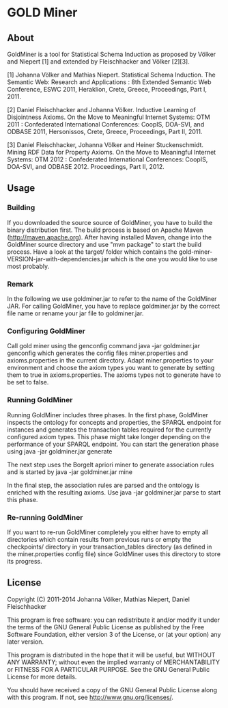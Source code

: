 # GOLD Miner


## About
GoldMiner is a tool for Statistical Schema Induction as proposed by Völker and Niepert [1] and extended by
Fleischhacker and Völker [2][3].

[1] Johanna Völker and Mathias Niepert. Statistical Schema Induction. The Semantic Web: Research and Applications : 8th Extended Semantic Web Conference, ESWC 2011, Heraklion, Crete, Greece, Proceedings, Part I, 2011.

[2] Daniel Fleischhacker and Johanna Völker. Inductive Learning of Disjointness Axioms. On the Move to Meaningful Internet Systems: OTM 2011 : Confederated International Conferences: CoopIS, DOA-SVI, and ODBASE 2011, Hersonissos, Crete, Greece, Proceedings, Part II, 2011.

[3] Daniel Fleischhacker, Johanna Völker and Heiner Stuckenschmidt. Mining RDF Data for Property Axioms. On the Move to Meaningful Internet Systems: OTM 2012 : Confederated International Conferences: CoopIS, DOA-SVI, and ODBASE 2012. Proceedings, Part II, 2012.

## Usage

### Building
If you downloaded the source source of GoldMiner, you have to build the binary distribution first. The build process
is based on Apache Maven (http://maven.apache.org). After having installed Maven, change into the GoldMiner source
directory and use "mvn package" to start the build process. Have a look at the target/ folder which contains the
gold-miner-VERSION-jar-with-dependencies.jar which is the one you would like to use most probably.

### Remark
In the following we use
        goldminer.jar
to refer to the name of the GoldMiner JAR. For calling GoldMiner, you have to replace goldminer.jar by the correct
file name or rename your jar file to goldminer.jar.

### Configuring GoldMiner
Call gold miner using the genconfig command
    java -jar goldminer.jar genconfig
which generates the config files miner.properties and axioms.properties in the current directory.
Adapt miner.properties to your environment and choose the axiom types you want to generate by setting them to true
in axioms.properties. The axioms types not to generate have to be set to false.

### Running GoldMiner
Running GoldMiner includes three phases. In the first phase, GoldMiner inspects the ontology for concepts and
properties, the SPARQL endpoint for instances and generates the transaction tables required for the currently
configured axiom types. This phase might take longer depending on the performance of your SPARQL endpoint. You can
start the generation phase using
    java -jar goldminer.jar generate

The next step uses the Borgelt apriori miner to generate association rules and is started by
    java -jar goldminer.jar mine

In the final step, the association rules are parsed and the ontology is enriched with the resulting axioms. Use
    java -jar goldminer.jar parse
to start this phase.

### Re-running GoldMiner
If you want to re-run GoldMiner completely you either have to empty all directories which contain results from previous
runs or empty the checkpoints/ directory in your transaction_tables directory (as defined in the miner.properties config
file) since GoldMiner uses this directory to store its progress.

## License
Copyright (C) 2011-2014 Johanna Völker, Mathias Niepert, Daniel Fleischhacker

This program is free software: you can redistribute it and/or modify
it under the terms of the GNU General Public License as published by
the Free Software Foundation, either version 3 of the License, or
(at your option) any later version.

This program is distributed in the hope that it will be useful,
but WITHOUT ANY WARRANTY; without even the implied warranty of
MERCHANTABILITY or FITNESS FOR A PARTICULAR PURPOSE.  See the
GNU General Public License for more details.

You should have received a copy of the GNU General Public License
along with this program.  If not, see <http://www.gnu.org/licenses/>.
